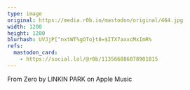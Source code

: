 ```yaml
---
type: image
original: https://media.r0b.io/mastodon/original/464.jpg
width: 1200
height: 1200
blurhash: UVJjP[^nxtWT%gOTo}t8=$ITX7axxcMxImR%
refs:
  mastodon_card:
    - https://social.lol/@r0b/113566886078901815
---
```


From Zero by LINKIN PARK on Apple Music
